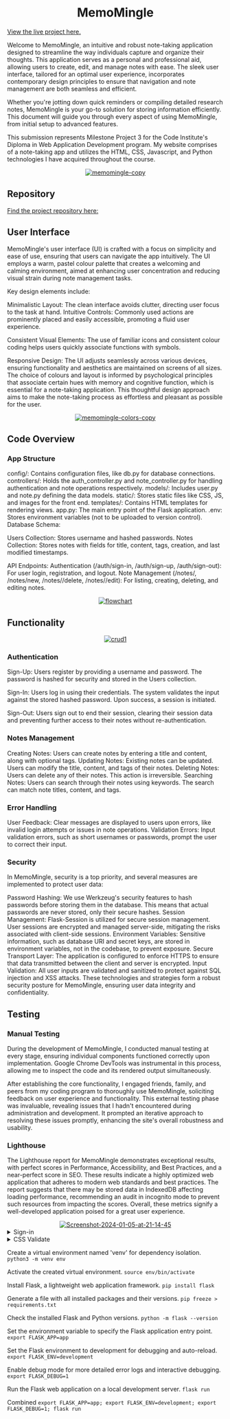 
<h1 align="center">MemoMingle</h1>

[View the live project here.](https://memomingle.vercel.app/)

Welcome to MemoMingle, an intuitive and robust note-taking application designed to streamline the way individuals capture and organize their thoughts. This application serves as a personal and professional aid, allowing users to create, edit, and manage notes with ease. The sleek user interface, tailored for an optimal user experience, incorporates contemporary design principles to ensure that navigation and note management are both seamless and efficient.

Whether you're jotting down quick reminders or compiling detailed research notes, MemoMingle is your go-to solution for storing information efficiently. This document will guide you through every aspect of using MemoMingle, from initial setup to advanced features.

This submission represents Milestone Project 3 for the Code Institute's Diploma in Web Application Development program. My website comprises of a note-taking app and utilizes the HTML, CSS,  Javascript, and Python technologies I have acquired throughout the course.




<div align="center">
<a href="https://ibb.co/T1yzLCd"><img src="https://i.ibb.co/hc0pfqw/memomingle-copy.jpg" alt="memomingle-copy" border="0"></a>
</div>

## Repository

[Find the project repository here:](https://github.com/Moodyw03/MemoMingle)

## User Interface
MemoMingle's user interface (UI) is crafted with a focus on simplicity and ease of use, ensuring that users can navigate the app intuitively. The UI employs a warm, pastel colour palette that creates a welcoming and calming environment, aimed at enhancing user concentration and reducing visual strain during note management tasks.

Key design elements include:

Minimalistic Layout: The clean interface avoids clutter, directing user focus to the task at hand.
Intuitive Controls: Commonly used actions are prominently placed and easily accessible, promoting a fluid user experience.

Consistent Visual Elements: The use of familiar icons and consistent colour coding helps users quickly associate functions with symbols.

Responsive Design: The UI adjusts seamlessly across various devices, ensuring functionality and aesthetics are maintained on screens of all sizes.
The choice of colours and layout is informed by psychological principles that associate certain hues with memory and cognitive function, which is essential for a note-taking application. This thoughtful design approach aims to make the note-taking process as effortless and pleasant as possible for the user.

<div align="center"><a href="https://ibb.co/FY9j5t5"><img src="https://i.ibb.co/vdbK383/memomingle-colors-copy.jpg" alt="memomingle-colors-copy" border="0"></a>
</div>


## Code Overview

### App Structure

config/: Contains configuration files, like db.py for database connections.
controllers/: Holds the auth_controller.py and note_controller.py for handling authentication and note operations respectively.
models/: Includes user.py and note.py defining the data models.
static/: Stores static files like CSS, JS, and images for the front end.
templates/: Contains HTML templates for rendering views.
app.py: The main entry point of the Flask application.
.env: Stores environment variables (not to be uploaded to version control).
Database Schema:

Users Collection: Stores username and hashed passwords.
Notes Collection: Stores notes with fields for title, content, tags, creation, and last modified timestamps.

API Endpoints:
Authentication (/auth/sign-in, /auth/sign-up, /auth/sign-out): For user login, registration, and logout.
Note Management (/notes/, /notes/new, /notes/<id>/delete, /notes/<id>/edit): For listing, creating, deleting, and editing notes.


<div align="center"><a href="https://ibb.co/vvSkVMb"><img src="https://i.ibb.co/yBrqdxD/flowchart.jpg" alt="flowchart" border="0"></a></div>

## Functionality
<div align="center"><a href="https://ibb.co/DMP8830"><img src="https://i.ibb.co/X5f33mc/crud1.jpg" alt="crud1" border="0"></a></div>

### Authentication

Sign-Up: Users register by providing a username and password. The password is hashed for security and stored in the Users collection.

Sign-In: Users log in using their credentials. The system validates the input against the stored hashed password. Upon success, a session is initiated.

Sign-Out: Users sign out to end their session, clearing their session data and preventing further access to their notes without re-authentication.

### Notes Management

Creating Notes: Users can create notes by entering a title and content, along with optional tags.
Updating Notes: Existing notes can be updated. Users can modify the title, content, and tags of their notes.
Deleting Notes: Users can delete any of their notes. This action is irreversible.
Searching Notes: Users can search through their notes using keywords. The search can match note titles, content, and tags.

### Error Handling

User Feedback: Clear messages are displayed to users upon errors, like invalid login attempts or issues in note operations.
Validation Errors: Input validation errors, such as short usernames or passwords, prompt the user to correct their input.


### Security

In MemoMingle, security is a top priority, and several measures are implemented to protect user data:

Password Hashing: We use Werkzeug's security features to hash passwords before storing them in the database. This means that actual passwords are never stored, only their secure hashes.
Session Management: Flask-Session is utilized for secure session management. User sessions are encrypted and managed server-side, mitigating the risks associated with client-side sessions.
Environment Variables: Sensitive information, such as database URI and secret keys, are stored in environment variables, not in the codebase, to prevent exposure.
Secure Transport Layer: The application is configured to enforce HTTPS to ensure that data transmitted between the client and server is encrypted.
Input Validation: All user inputs are validated and sanitized to protect against SQL injection and XSS attacks.
These technologies and strategies form a robust security posture for MemoMingle, ensuring user data integrity and confidentiality.

## Testing

### Manual Testing

During the development of MemoMingle, I conducted manual testing at every stage, ensuring individual components functioned correctly upon implementation. Google Chrome DevTools was instrumental in this process, allowing me to inspect the code and its rendered output simultaneously.

After establishing the core functionality, I engaged friends, family, and peers from my coding program to thoroughly use MemoMingle, soliciting feedback on user experience and functionality. This external testing phase was invaluable, revealing issues that I hadn't encountered during administration and development. It prompted an iterative approach to resolving these issues promptly, enhancing the site's overall robustness and usability.

### Lighthouse 

The Lighthouse report for MemoMingle demonstrates exceptional results, with perfect scores in Performance, Accessibility, and Best Practices, and a near-perfect score in SEO. These results indicate a highly optimized web application that adheres to modern web standards and best practices. The report suggests that there may be stored data in IndexedDB affecting loading performance, recommending an audit in incognito mode to prevent such resources from impacting the scores. Overall, these metrics signify a well-developed application poised for a great user experience.

<div align="center"><a href="https://ibb.co/n832QRN"><img src="https://i.ibb.co/dJb9k7w/Screenshot-2024-01-05-at-21-14-45.png" alt="Screenshot-2024-01-05-at-21-14-45" border="0"></a></div>

<details>
<summary>Sign-in</summary>

Any additional information about HTML validation, links to validation tools, or related content can go here.
<div align="center"><a href="https://ibb.co/n832QRN"><img src="https://i.ibb.co/dJb9k7w/Screenshot-2024-01-05-at-21-14-45.png" alt="Screenshot-2024-01-05-at-21-14-45" border="0"></a></div>


</details>

<details>
<summary>CSS Validate</summary>

<div align="center"><a href="https://ibb.co/vxZV336"><img src="https://i.ibb.co/VW2Jggc/Screenshot-2024-01-05-at-21-15-51.png" alt="Screenshot-2024-01-05-at-21-15-51" border="0"></a></div>

</details>







































Create a virtual environment named 'venv' for dependency isolation.
`python3 -m venv env`

Activate the created virtual environment.
`source env/bin/activate`

Install Flask, a lightweight web application framework.
`pip install flask`

Generate a file with all installed packages and their versions.
`pip freeze > requirements.txt`

Check the installed Flask and Python versions.
`python -m flask --version`

Set the environment variable to specify the Flask application entry point.
`export FLASK_APP=app`

Set the Flask environment to development for debugging and auto-reload.
`export FLASK_ENV=development`

Enable debug mode for more detailed error logs and interactive debugging.
`export FLASK_DEBUG=1`

Run the Flask web application on a local development server.
`flask run`

Combined
`export FLASK_APP=app; export FLASK_ENV=development; export FLASK_DEBUG=1; flask run`
